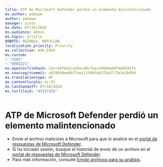 ```yaml
---
title: ATP de Microsoft Defender perdió un elemento malintencionado
ms.author: pebaum
author: pebaum
manager: scotv
ms.date: 07/16/2020
ms.audience: Admin
ms.topic: article
ROBOTS: NOINDEX, NOFOLLOW
localization_priority: Priority
ms.collection: Adm_O365
ms.custom:
- "3203"
- "9001221"
ms.openlocfilehash: 52cc44fb25ca18ecd8cfeec29846ab0f469193f5
ms.sourcegitcommit: c078058ee0b77ee1f1496feb2f3a5773e3e3b30d
ms.translationtype: HT
ms.contentlocale: es-ES
ms.lasthandoff: 07/16/2020
ms.locfileid: "45157326"
---
```

# <a name="microsoft-defender-atp-missed-a-malicious-item"></a>ATP de Microsoft Defender perdió un elemento malintencionado

- Envíe el archivo malicioso a Microsoft para que lo analice en el [portal de respuestas de Microsoft Defender](https://www.microsoft.com/wdsi/filesubmission/). 
- Si ha iniciado sesión, busque el historial de envío de un archivo en el [portal de respuestas de Microsoft Defender](https://www.microsoft.com/wdsi/submissionhistory).
- Para más información, consulte [Enviar archivos para su análisis](https://docs.microsoft.com/windows/security/threat-protection/intelligence/submission-guide).